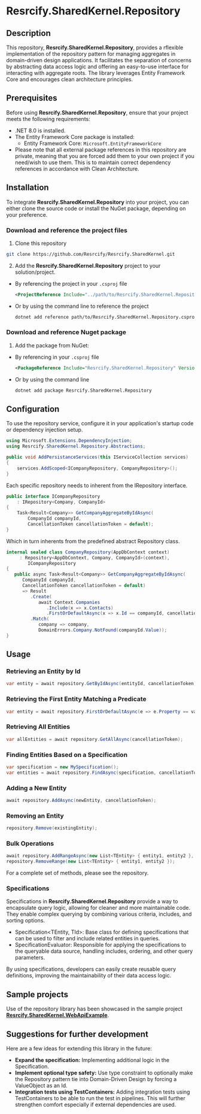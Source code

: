 # Resrcify.SharedKernel.Repository

## Description
This repository, **Resrcify.SharedKernel.Repository**, provides a rflexible implementation of the repository pattern for managing aggregates in domain-driven design applications. It facilitates the separation of concerns by abstracting data access logic and offering an easy-to-use interface for interacting with aggregate roots. The library leverages Entity Framework Core and encourages clean architecture principles.

## Prerequisites
Before using **Resrcify.SharedKernel.Repository**, ensure that your project meets the following requirements:

- .NET 8.0 is installed.
- The Entity Framework Core package is installed:
  - Entity Framework Core: ``Microsoft.EntityFrameworkCore``
- Please note that all external package references in this repository are private, meaning that you are forced add them to your own project if you need/wish to use them. This is to maintain correct dependency references in accordance with Clean Architecture.

## Installation
To integrate **Resrcify.SharedKernel.Repository** into your project, you can either clone the source code or install the NuGet package, depending on your preference.

### Download and reference the project files
1. Clone this repository
```bash
git clone https://github.com/Resrcify/Resrcify.SharedKernel.git
```
2. Add the **Resrcify.SharedKernel.Repository** project to your solution/project.

- By referencing the project in your ``.csproj`` file
    ```xml
    <ProjectReference Include="../path/to/Resrcify.SharedKernel.Repository.csproj" />
    ```
- Or by using the command line to reference the project
    ```bash
    dotnet add reference path/to/Resrcify.SharedKernel.Repository.csproj
    ```

### Download and reference Nuget package
1. Add the package from NuGet:
- By referencing in your ``.csproj`` file
    ```xml
    <PackageReference Include="Resrcify.SharedKernel.Repository" Version="1.8.5" />
    ```
- Or by using the command line
    ```bash
    dotnet add package Resrcify.SharedKernel.Repository
    ```

## Configuration
To use the repository service, configure it in your application's startup code or dependency injection setup.
```csharp
using Microsoft.Extensions.DependencyInjection;
using Resrcify.SharedKernel.Repository.Abstractions;

public void AddPersistanceServices(this IServiceCollection services)
{
    services.AddScoped<ICompanyRepository, CompanyRepository>();
}
```
Each specific repository needs to inherent from the IRepository interface.

```csharp
public interface ICompanyRepository
    : IRepository<Company, CompanyId>
{
    Task<Result<Company>> GetCompanyAggregateByIdAsync(
        CompanyId companyId,
        CancellationToken cancellationToken = default);
}
```
Which in turn inherents from the predefined abstract Repository class.
```csharp
internal sealed class CompanyRepository(AppDbContext context)
     : Repository<AppDbContext, Company, CompanyId>(context),
        ICompanyRepository
{
   public async Task<Result<Company>> GetCompanyAggregateByIdAsync(
      CompanyId companyId,
      CancellationToken cancellationToken = default)
      => Result
         .Create(
            await Context.Companies
               .Include(x => x.Contacts)
               .FirstOrDefaultAsync(x => x.Id == companyId, cancellationToken))
         .Match(
            company => company,
            DomainErrors.Company.NotFound(companyId.Value));
}
```

## Usage
### Retrieving an Entity by Id
```csharp
var entity = await repository.GetByIdAsync(entityId, cancellationToken);
```
### Retrieving the First Entity Matching a Predicate
```csharp
var entity = await repository.FirstOrDefaultAsync(e => e.Property == value, cancellationToken);
```
### Retrieving All Entities
```csharp
var allEntities = await repository.GetAllAsync(cancellationToken);
```
### Finding Entities Based on a Specification
```csharp
var specification = new MySpecification();
var entities = await repository.FindAsync(specification, cancellationToken);
```
### Adding a New Entity
```csharp
await repository.AddAsync(newEntity, cancellationToken);
```
### Removing an Entity
```csharp
repository.Remove(existingEntity);
```
### Bulk Operations
```csharp
await repository.AddRangeAsync(new List<TEntity> { entity1, entity2 }, cancellationToken);
repository.RemoveRange(new List<TEntity> { entity1, entity2 });
```
For a complete set of methods, please see the repository.
### Specifications
Specifications in **Resrcify.SharedKernel.Repository** provide a way to encapsulate query logic, allowing for cleaner and more maintainable code. They enable complex querying by combining various criteria, includes, and sorting options.

- Specification<TEntity, TId>: Base class for defining specifications that can be used to filter and include related entities in queries.
- SpecificationEvaluator: Responsible for applying the specifications to the queryable data source, handling includes, ordering, and other query parameters.

By using specifications, developers can easily create reusable query definitions, improving the maintainability of their data access logic.

## Sample projects
Use of the repository library has been showcased in the sample project [**Resrcify.SharedKernel.WebApiExample**](../../samples/Resrcify.SharedKernel.WebApiExample).

## Suggestions for further development

Here are a few ideas for extending this library in the future:

- **Expand the specification:** Implementing additional logic in the Specification.
- **Implement optional type safety:** Use type constraint to optionally make the Repository pattern tie into Domain-Driven Design by forcing a ValueObject as an Id.
- **Integration tests using TestContainers:** Adding integration tests using TestContainers to be able to run the test in pipelines. This will further strengthen comfort especially if external dependencies are used.